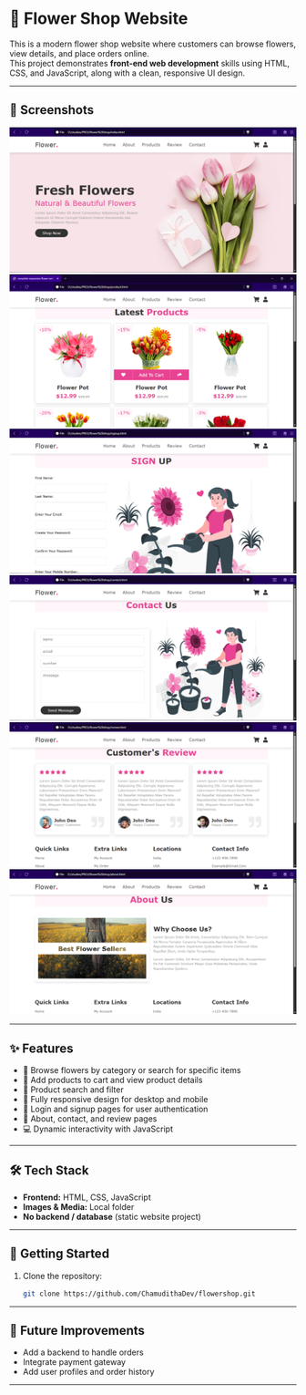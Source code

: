 # 🌸 Flower Shop Website

This is a modern flower shop website where customers can browse flowers, view details, and place orders online.  
This project demonstrates **front-end web development** skills using HTML, CSS, and JavaScript, along with a clean, responsive UI design.

---
## 📸 Screenshots

![Homepage](images/homepage.png)
![Shop Page](images/cartpage.png)
![Signup Page](images/signupage.png)
![Contact Page](images/contactuspage.png)
![Review Page](images/reviewpage.png)
![About Page](images/aboutpage.png)

---

## ✨ Features

- 🌼 Browse flowers by category or search for specific items
- 🛒 Add products to cart and view product details
- 🔎 Product search and filter
- 📱 Fully responsive design for desktop and mobile
- 🔐 Login and signup pages for user authentication
- 📄 About, contact, and review pages
- 💻 Dynamic interactivity with JavaScript

---

## 🛠 Tech Stack

- **Frontend:** HTML, CSS, JavaScript
- **Images & Media:** Local folder
- **No backend / database** (static website project)

---
## 🚀 Getting Started

1. Clone the repository:
   ```bash
   git clone https://github.com/ChamudithaDev/flowershop.git

---
## 🔮 Future Improvements
- Add a backend to handle orders
- Integrate payment gateway
- Add user profiles and order history

---


